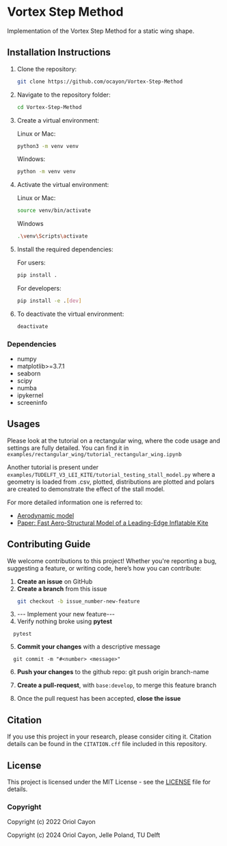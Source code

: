# Vortex Step Method
Implementation of the Vortex Step Method for a static wing shape.

## Installation Instructions
1. Clone the repository:
    ```bash
    git clone https://github.com/ocayon/Vortex-Step-Method
    ```

2. Navigate to the repository folder:
    ```bash
    cd Vortex-Step-Method
    ```
    
3. Create a virtual environment:
   
   Linux or Mac:
    ```bash
    python3 -m venv venv
    ```
    
    Windows:
    ```bash
    python -m venv venv
    ```
    
5. Activate the virtual environment:

   Linux or Mac:
    ```bash
    source venv/bin/activate
    ```

    Windows
    ```bash
    .\venv\Scripts\activate
    ```

6. Install the required dependencies:

   For users:
    ```bash
    pip install .
    ```
        
   For developers:
    ```bash
    pip install -e .[dev]
    ```

7. To deactivate the virtual environment:
    ```bash
    deactivate
    ```
### Dependencies
- numpy
- matplotlib>=3.7.1
- seaborn
- scipy
- numba
- ipykernel
- screeninfo

## Usages
Please look at the tutorial on a rectangular wing, where the code usage and settings are fully detailed.
You can find it in `examples/rectangular_wing/tutorial_rectangular_wing.ipynb`

Another tutorial is present under `examples/TUDELFT_V3_LEI_KITE/tutorial_testing_stall_model.py` where a geometry is loaded from .csv, plotted, distributions are plotted and polars are created to demonstrate the effect of the stall model.

For more detailed information one is referred to:
- [Aerodynamic model](Aerodynamic_model.md)
- [Paper: Fast Aero-Structural Model of a Leading-Edge Inflatable Kite](https://doi.org/10.3390/en16073061) 

## Contributing Guide
We welcome contributions to this project! Whether you're reporting a bug, suggesting a feature, or writing code, here’s how you can contribute:

1. **Create an issue** on GitHub
2. **Create a branch** from this issue
   ```bash
   git checkout -b issue_number-new-feature
   ```
3. --- Implement your new feature---
4. Verify nothing broke using **pytest**
```
  pytest
```
5. **Commit your changes** with a descriptive message
```
  git commit -m "#<number> <message>"
```
6. **Push your changes** to the github repo:
   git push origin branch-name
   
7. **Create a pull-request**, with `base:develop`, to merge this feature branch
8. Once the pull request has been accepted, **close the issue**

## Citation
If you use this project in your research, please consider citing it. 
Citation details can be found in the `CITATION.cff` file included in this repository.

## License
This project is licensed under the MIT License - see the [LICENSE](LICENSE) file for details.

### Copyright
Copyright (c) 2022 Oriol Cayon

Copyright (c) 2024 Oriol Cayon, Jelle Poland, TU Delft
